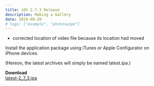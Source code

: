```yaml
---
title: iOS 2.7.3 Release
description: Making a Gallery
date: 2019-09-20
# tags: ["example", "photoswipe"]
---
```


* corrected location of video file because its location had moved

Install the application package using iTunes or Apple Configurator on iPhone devices.

(Hereon, the latest archives will simply be named latest.ipa.)

**Download**<br>
[latest-2_7_3.ipa](https://gitlab.com/saegl5/check-student-loans-for-ios/blob/4172d97e2c662a302fd6dc104078088c6114842f/Archives/latest-2_7_3.ipa)